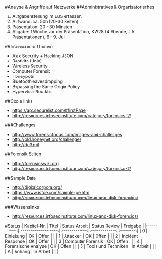#Analyse & Angriffe auf Netzwerke
##Administratives & Organisatorisches
  1. Aufgabenstellung im EBS erfassen.
  2. Aufwand: ca. 50h (20-30 Seiten)
  3. Präsentation: 20 - 30 Minuten
  4. Abgabe: 1 Woche vor der Präsentation, KW28 (4 Abende, ä 5 Präsentationen), 6 - 9. Juli

##Interessante Themen
  - Ajax Security + Hacking JSON
  - Rootkits (Unix)
  - Wireless Security
  - Computer Forensik
  - Honeypots
  - Bluetooth eavesdropping
  - Bypassing the Same Origin Policy
  - Hypervisor Rootkits


##Coole links
  - https://apt.securelist.com/#firstPage
  - http://resources.infosecinstitute.com/category/forensics-2/

###Challenges
  - http://www.forensicfocus.com/images-and-challenges
  - http://old.honeynet.org/challenge/
  - http://dc3.mil

##Forensik Seiten
  - http://forensicswiki.org
  - http://resources.infosecinstitute.com/category/forensics-2/

##Sample Data
  - http://digitalcorpora.org/
  - https://www.isfce.com/sample-pe.htm
  - http://resources.infosecinstitute.com/linux-and-disk-forensics/

###Wissenslinks
  - http://resources.infosecinstitute.com/linux-and-disk-forensics/


#Status
| Kapitel-Nr. |        Titel        | Status Arbeit | Status Review | Freigabe |
|:-----------:|:-------------------:|:-------------:|:-------------:|:--------:|
|      0      |     Einleitung      |      OK       |     Offen     |          |
|      1      |      Attacken       |      OK       |     Offen     |          |
|      2      |  Incident Response  |      OK       |     Offen     |          |
|      3      |  Computer Forensik  |      OK       |     Offen     |          |
|      4      | Forensische Analyse |      OK       |     Offen     |          |
|      5      | Tools und Techniken |   In Arbeit   |               |          |
|      A      |       Anhang        |   In Arbeit   |               |          |
